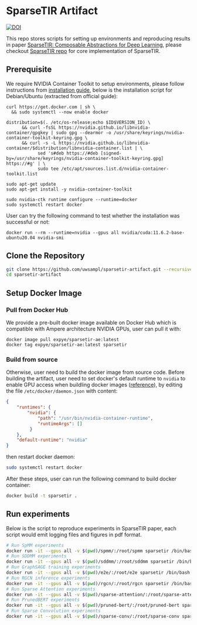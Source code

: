 # SparseTIR Artifact

[![DOI](https://zenodo.org/badge/471216066.svg)](https://zenodo.org/badge/latestdoi/471216066)

This repo stores scripts for setting up environments and reproducing results in paper [SparseTIR: Composable Abstractions for Deep Learning](https://arxiv.org/abs/2207.04606), please checkout [SparseTIR repo](https://github.com/uwsampl/sparsetir) for core implementation of SparseTIR.

## Prerequisite

We require NVIDIA Container Toolkit to setup environments, please follow instructions from [installation guide](https://docs.nvidia.com/datacenter/cloud-native/container-toolkit/install-guide.html),
below is the installation script for Debian/Ubuntu (extracted from official guide):
```
curl https://get.docker.com | sh \
  && sudo systemctl --now enable docker

distribution=$(. /etc/os-release;echo $ID$VERSION_ID) \
      && curl -fsSL https://nvidia.github.io/libnvidia-container/gpgkey | sudo gpg --dearmor -o /usr/share/keyrings/nvidia-container-toolkit-keyring.gpg \
      && curl -s -L https://nvidia.github.io/libnvidia-container/$distribution/libnvidia-container.list | \
            sed 's#deb https://#deb [signed-by=/usr/share/keyrings/nvidia-container-toolkit-keyring.gpg] https://#g' | \
            sudo tee /etc/apt/sources.list.d/nvidia-container-toolkit.list

sudo apt-get update
sudo apt-get install -y nvidia-container-toolkit

sudo nvidia-ctk runtime configure --runtime=docker
sudo systemctl restart docker
```

User can try the following command to test whether the installation was successful or not:
```
docker run --rm --runtime=nvidia --gpus all nvidia/cuda:11.6.2-base-ubuntu20.04 nvidia-smi
```

## Clone the Repository

```bash
git clone https://github.com/uwsampl/sparsetir-artifact.git --recursive
cd sparsetir-artifact
```
## Setup Docker Image

### Pull from Docker Hub

We provide a pre-built docker image available on Docker Hub which is compatible with Ampere architecture NVIDIA GPUs, user can pull it with:
```
docker image pull expye/sparsetir-ae:latest
docker tag expye/sparsetir-ae:latest sparsetir
```

### Build from source
Otherwise, user need to build the docker image from source code. Before building the artifact, user need to set docker's default runtime to `nvidia` to enable GPU access when buildling docker images ([reference](https://github.com/NVIDIA/nvidia-docker/wiki/Advanced-topics#default-runtime)),
by editing the file `/etc/docker/daemon.json` with content:
```json
{
    "runtimes": {
        "nvidia": {
            "path": "/usr/bin/nvidia-container-runtime",
            "runtimeArgs": []
         } 
    },
    "default-runtime": "nvidia" 
}
```
then restart docker daemon:
```bash
sudo systemctl restart docker
```

After these steps, user can run the following command to build docker container:
```bash
docker build -t sparsetir .
```

## Run experiments

Below is the script to reproduce experiments in SparseTIR paper, each script would emit logging files and figures in pdf format.

```bash
# Run SpMM experiments
docker run -it --gpus all -v $(pwd)/spmm/:/root/spmm sparsetir /bin/bash -c 'cd spmm && bash run.sh'
# Run SDDMM experiments
docker run -it --gpus all -v $(pwd)/sddmm/:/root/sddmm sparsetir /bin/bash -c 'cd sddmm && bash run.sh'
# Run GraphSAGE training experiments
docker run -it --gpus all -v $(pwd)/e2e/:/root/e2e sparsetir /bin/bash -c 'cd e2e && bash run.sh'
# Run RGCN inference experiments
docker run -it --gpus all -v $(pwd)/rgcn/:/root/rgcn sparsetir /bin/bash -c 'cd rgcn && bash run.sh'
# Run Sparse Attention experiments
docker run -it --gpus all -v $(pwd)/sparse-attention/:/root/sparse-attention sparsetir /bin/bash -c 'cd sparse-attention && bash run.sh'
# Run PrunedBERT experiments
docker run -it --gpus all -v $(pwd)/pruned-bert/:/root/pruned-bert sparsetir /bin/bash -c 'cd pruned-bert && bash run.sh'
# Run Sparse Convolution experiments
docker run -it --gpus all -v $(pwd)/sparse-conv/:/root/sparse-conv sparsetir /bin/bash -c 'cd sparse-conv && bash run.sh'
```

